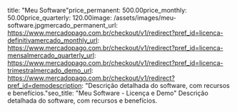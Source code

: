 
title: "Meu Software"price_permanent: 500.00price_monthly: 50.00price_quarterly: 120.00image: /assets/images/meu-software.jpgmercado_permanent_url: https://www.mercadopago.com.br/checkout/v1/redirect?pref_id=licenca-definitivamercado_monthly_url: https://www.mercadopago.com.br/checkout/v1/redirect?pref_id=licenca-mensalmercado_quarterly_url: https://www.mercadopago.com.br/checkout/v1/redirect?pref_id=licenca-trimestralmercado_demo_url: https://www.mercadopago.com.br/checkout/v1/redirect?pref_id=demodescription: "Descrição detalhada do software, com recursos e benefícios."seo_title: "Meu Software - Licença e Demo"
Descrição detalhada do software, com recursos e benefícios.
